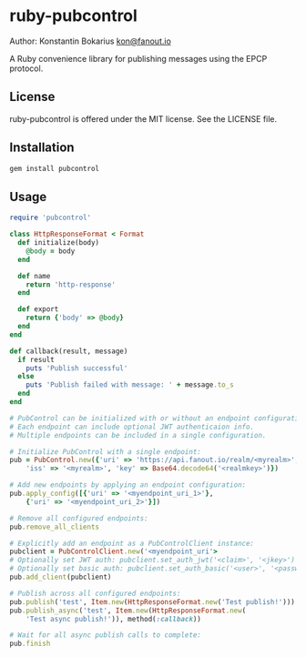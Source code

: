 ruby-pubcontrol
===============

Author: Konstantin Bokarius <kon@fanout.io>

A Ruby convenience library for publishing messages using the EPCP protocol.

License
-------

ruby-pubcontrol is offered under the MIT license. See the LICENSE file.

Installation
------------

```sh
gem install pubcontrol
```

Usage
-----

```Ruby
require 'pubcontrol'

class HttpResponseFormat < Format
  def initialize(body)
    @body = body
  end

  def name
    return 'http-response'
  end

  def export
    return {'body' => @body}
  end
end

def callback(result, message)
  if result
    puts 'Publish successful'
  else
    puts 'Publish failed with message: ' + message.to_s
  end
end

# PubControl can be initialized with or without an endpoint configuration.
# Each endpoint can include optional JWT authenticaion info.
# Multiple endpoints can be included in a single configuration.

# Initialize PubControl with a single endpoint:
pub = PubControl.new({'uri' => 'https://api.fanout.io/realm/<myrealm>',
    'iss' => '<myrealm>', 'key' => Base64.decode64('<realmkey>')})

# Add new endpoints by applying an endpoint configuration:
pub.apply_config([{'uri' => '<myendpoint_uri_1>'}, 
    {'uri' => '<myendpoint_uri_2>'}])

# Remove all configured endpoints:
pub.remove_all_clients

# Explicitly add an endpoint as a PubControlClient instance:
pubclient = PubControlClient.new('<myendpoint_uri'>
# Optionally set JWT auth: pubclient.set_auth_jwt('<claim>', '<jkey>')
# Optionally set basic auth: pubclient.set_auth_basic('<user>', '<password>')
pub.add_client(pubclient)

# Publish across all configured endpoints:
pub.publish('test', Item.new(HttpResponseFormat.new('Test publish!')))
pub.publish_async('test', Item.new(HttpResponseFormat.new(
    'Test async publish!')), method(:callback))

# Wait for all async publish calls to complete:
pub.finish
```
